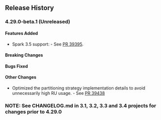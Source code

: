 ## Release History

### 4.29.0-beta.1 (Unreleased)

#### Features Added
* Spark 3.5 support: - See [PR 39395](https://github.com/Azure/azure-sdk-for-java/pull/39395).

#### Breaking Changes

#### Bugs Fixed

#### Other Changes
* Optimized the partitioning strategy implementation details to avoid unnecessarily high RU usage. - See [PR 39438](https://github.com/Azure/azure-sdk-for-java/pull/39438)
  
### NOTE: See CHANGELOG.md in 3.1, 3.2, 3.3 and 3.4 projects for changes prior to 4.29.0
